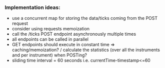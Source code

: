 ### Implementation ideas:
* use a concurrent map for storing the data/ticks coming from the POST request
* consider using requests memoization
* call the /ticks POST endpoint asynchronously multiple times
* all endpoints can be called in parallel
* GET endpoints should execute in constant time => caching/memoization? / calculate the statistics (over all the instruments and per instrument) when POSTing?
* sliding time interval = 60 seconds i.e. currentTime-timestamp<=60
